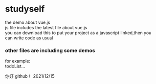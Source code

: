 # studyself
the demo about vue.js<br>
js file includes the latest file about vue.js<br>
    you can download this to put your project as a javascript linked,then you can write code as usual<br>
 <h3>other files are including some demos</h3>
   for example:<br>
     todoList...
    
你好 github！ 2021/12/15
   
